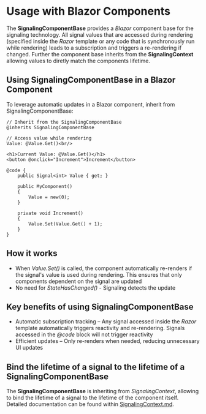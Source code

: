 # Usage with Blazor Components
The **SignalingComponentBase** provides a *Blazor* component base for the signaling technology. All signal values that are accessed during rendering (specified inside the *Razor* template or any code that is synchronously run while rendering) leads to a subscription and triggers a re-rendering if changed. Further the component base inherits from the **SignalingContext** allowing values to diretly match the components lifetime.

## Using SignalingComponentBase in a Blazor Component
To leverage automatic updates in a Blazor component, inherit from SignalingComponentBase:

```
// Inherit from the SignalingComponentBase
@inherits SignalingComponentBase
 
// Access value while rendering
Value: @Value.Get()<br/>

<h1>Current Value: @Value.Get()</h1>
<button @onclick="Increment">Increment</button>

@code {
    public Signal<int> Value { get; }

    public MyComponent()
    {
        Value = new(0);
    }

    private void Increment()
    {
        Value.Set(Value.Get() + 1);
    }
}
```

## How it works
- When *Value.Set()* is called, the component automatically re-renders if the signal's value is used during rendering. This ensures that only components dependent on the signal are updated
- No need for *StateHasChanged()* - Signaling detects the update

## Key benefits of using SignalingComponentBase
- Automatic subscription tracking – Any signal accessed inside the *Razor* template automatically triggers reactivity and re-rendering. Signals accessed in the *@code* block will not trigger reactivity
- Efficient updates – Only re-renders when needed, reducing unnecessary UI updates

## Bind the lifetime of a signal to the lifetime of a SignalingComponentBase
The **SignalingComponentBase** is inheriting from *SignalingContext*, allowing to bind the lifetime of a signal to the lifetime of the component itself. Detailed documentation can be found within [SignalingContext.md](./SignalingContext.md).